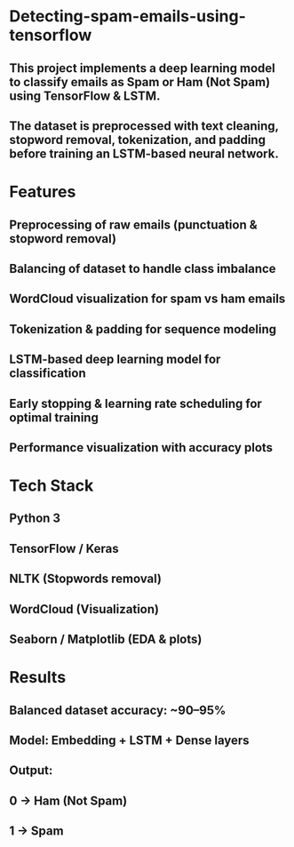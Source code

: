 # Detecting-spam-emails-using-tensorflow
## This project implements a deep learning model to classify emails as Spam or Ham (Not Spam) using TensorFlow & LSTM.
## The dataset is preprocessed with text cleaning, stopword removal, tokenization, and padding before training an LSTM-based neural network.

# Features
## Preprocessing of raw emails (punctuation & stopword removal)
## Balancing of dataset to handle class imbalance
## WordCloud visualization for spam vs ham emails
## Tokenization & padding for sequence modeling
## LSTM-based deep learning model for classification
## Early stopping & learning rate scheduling for optimal training
## Performance visualization with accuracy plots

# Tech Stack
## Python 3
## TensorFlow / Keras
## NLTK (Stopwords removal)
## WordCloud (Visualization)
## Seaborn / Matplotlib (EDA & plots)

# Results

## Balanced dataset accuracy: ~90–95%
## Model: Embedding + LSTM + Dense layers
## Output:
## 0 → Ham (Not Spam)
## 1 → Spam

